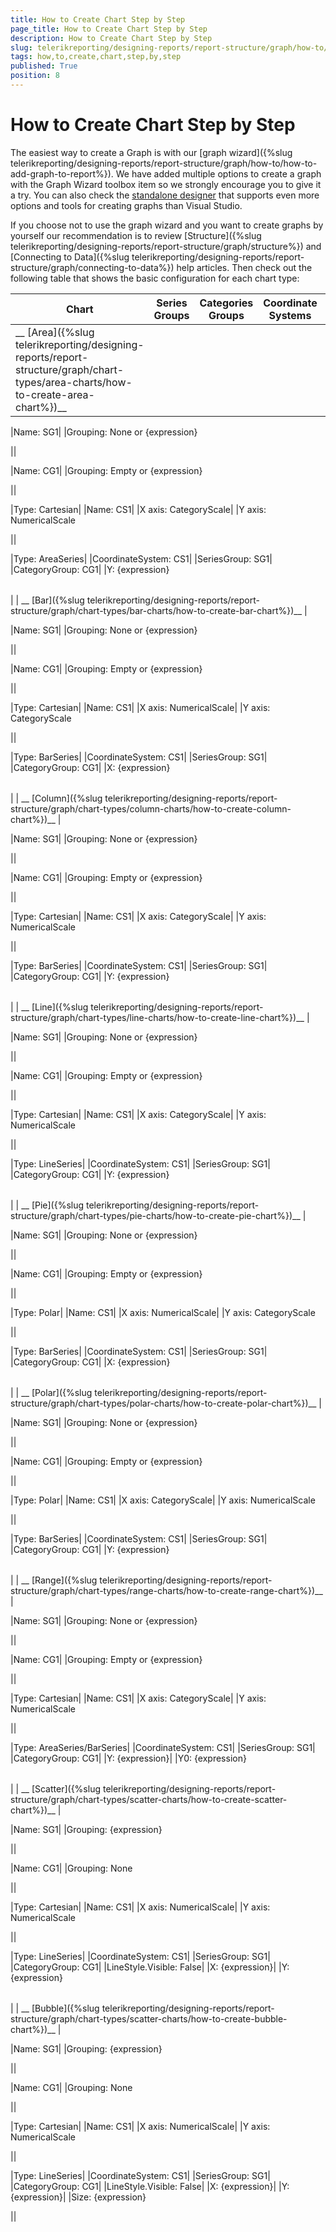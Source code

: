 ```yaml
---
title: How to Create Chart Step by Step
page_title: How to Create Chart Step by Step 
description: How to Create Chart Step by Step
slug: telerikreporting/designing-reports/report-structure/graph/how-to/how-to-create-chart-step-by-step
tags: how,to,create,chart,step,by,step
published: True
position: 8
---
```


# How to Create Chart Step by Step



The easiest way to create a Graph is with our [graph wizard]({%slug telerikreporting/designing-reports/report-structure/graph/how-to/how-to-add-graph-to-report%}).         We have added multiple options to create a graph with the Graph Wizard toolbox item so we strongly encourage you to         give it a try. You can also check the          [standalone designer](http://www.telerik.com/products/reporting/report-designer.aspx)          that supports even more options and tools for creating graphs than Visual Studio.          

If you choose not to use the graph wizard and you want to create graphs by yourself our         recommendation is to review [Structure]({%slug telerikreporting/designing-reports/report-structure/graph/structure%})          and [Connecting to Data]({%slug telerikreporting/designing-reports/report-structure/graph/connecting-to-data%}) help articles.         Then check out the following table that shows the basic configuration for each chart type:       

| Chart | Series Groups | Categories Groups | Coordinate Systems | Series |
| ------ | ------ | ------ | ------ | ------ |
| __ [Area]({%slug telerikreporting/designing-reports/report-structure/graph/chart-types/area-charts/how-to-create-area-chart%})__ |

|Name: SG1|
|Grouping: None or {expression}


||

|Name: CG1|
|Grouping: Empty or {expression}


||

|Type: Cartesian|
|Name: CS1|
|X axis: CategoryScale|
|Y axis: NumericalScale


||

|Type: AreaSeries|
|CoordinateSystem: CS1|
|SeriesGroup: SG1|
|CategoryGroup: CG1|
|Y: {expression}


|   |   |
| ------ | ------ |
|
| __ [Bar]({%slug telerikreporting/designing-reports/report-structure/graph/chart-types/bar-charts/how-to-create-bar-chart%})__ |

|Name: SG1|
|Grouping: None or {expression}


||

|Name: CG1|
|Grouping: Empty or {expression}


||

|Type: Cartesian|
|Name: CS1|
|X axis: NumericalScale|
|Y axis: CategoryScale


||

|Type: BarSeries|
|CoordinateSystem: CS1|
|SeriesGroup: SG1|
|CategoryGroup: CG1|
|X: {expression}


|   |   |
| ------ | ------ |
|
| __ [Column]({%slug telerikreporting/designing-reports/report-structure/graph/chart-types/column-charts/how-to-create-column-chart%})__ |

|Name: SG1|
|Grouping: None or {expression}


||

|Name: CG1|
|Grouping: Empty or {expression}


||

|Type: Cartesian|
|Name: CS1|
|X axis: CategoryScale|
|Y axis: NumericalScale


||

|Type: BarSeries|
|CoordinateSystem: CS1|
|SeriesGroup: SG1|
|CategoryGroup: CG1|
|Y: {expression}


|   |   |
| ------ | ------ |
|
| __ [Line]({%slug telerikreporting/designing-reports/report-structure/graph/chart-types/line-charts/how-to-create-line-chart%})__ |

|Name: SG1|
|Grouping: None or {expression}


||

|Name: CG1|
|Grouping: Empty or {expression}


||

|Type: Cartesian|
|Name: CS1|
|X axis: CategoryScale|
|Y axis: NumericalScale


||

|Type: LineSeries|
|CoordinateSystem: CS1|
|SeriesGroup: SG1|
|CategoryGroup: CG1|
|Y: {expression}


|   |   |
| ------ | ------ |
|
| __ [Pie]({%slug telerikreporting/designing-reports/report-structure/graph/chart-types/pie-charts/how-to-create-pie-chart%})__ |

|Name: SG1|
|Grouping: None or {expression}


||

|Name: CG1|
|Grouping: Empty or {expression}


||

|Type: Polar|
|Name: CS1|
|X axis: NumericalScale|
|Y axis: CategoryScale


||

|Type: BarSeries|
|CoordinateSystem: CS1|
|SeriesGroup: SG1|
|CategoryGroup: CG1|
|X: {expression}


|   |   |
| ------ | ------ |
|
| __ [Polar]({%slug telerikreporting/designing-reports/report-structure/graph/chart-types/polar-charts/how-to-create-polar-chart%})__ |

|Name: SG1|
|Grouping: None or {expression}


||

|Name: CG1|
|Grouping: Empty or {expression}


||

|Type: Polar|
|Name: CS1|
|X axis: CategoryScale|
|Y axis: NumericalScale


||

|Type: BarSeries|
|CoordinateSystem: CS1|
|SeriesGroup: SG1|
|CategoryGroup: CG1|
|Y: {expression}


|   |   |
| ------ | ------ |
|
| __ [Range]({%slug telerikreporting/designing-reports/report-structure/graph/chart-types/range-charts/how-to-create-range-chart%})__ |

|Name: SG1|
|Grouping: None or {expression}


||

|Name: CG1|
|Grouping: Empty or {expression}


||

|Type: Cartesian|
|Name: CS1|
|X axis: CategoryScale|
|Y axis: NumericalScale


||

|Type: AreaSeries/BarSeries|
|CoordinateSystem: CS1|
|SeriesGroup: SG1|
|CategoryGroup: CG1|
|Y: {expression}|
|Y0: {expression}


|   |   |
| ------ | ------ |
|
| __ [Scatter]({%slug telerikreporting/designing-reports/report-structure/graph/chart-types/scatter-charts/how-to-create-scatter-chart%})__ |

|Name: SG1|
|Grouping: {expression}


||

|Name: CG1|
|Grouping: None


||

|Type: Cartesian|
|Name: CS1|
|X axis: NumericalScale|
|Y axis: NumericalScale


||

|Type: LineSeries|
|CoordinateSystem: CS1|
|SeriesGroup: SG1|
|CategoryGroup: CG1|
|LineStyle.Visible: False|
|X: {expression}|
|Y: {expression}


|   |   |
| ------ | ------ |
|
| __ [Bubble]({%slug telerikreporting/designing-reports/report-structure/graph/chart-types/scatter-charts/how-to-create-bubble-chart%})__ |

|Name: SG1|
|Grouping: {expression}


||

|Name: CG1|
|Grouping: None


||

|Type: Cartesian|
|Name: CS1|
|X axis: NumericalScale|
|Y axis: NumericalScale


||

|Type: LineSeries|
|CoordinateSystem: CS1|
|SeriesGroup: SG1|
|CategoryGroup: CG1|
|LineStyle.Visible: False|
|X: {expression}|
|Y: {expression}|
|Size: {expression}


||


